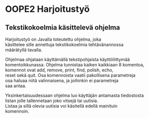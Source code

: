 OOPE2 Harjoitustyö
==================

Tekstikokoelmia käsittelevä ohjelma
-----------------------------

Harjoitustyö on Javalla toteutettu ohjelma, joka  
käsittelee sille annettuja tekstikokoelmia tehtävänannossa  
määrätyllä tavalla.

Ohjelmaa ohjataan käyttämällä tekstipohjaista käyttöliittymää  
komentoikkunassa. Ohjelma tunnistaa kaiken kaikkiaan 8 komentoa,  
komennot ovat add, remove, print, find, polish, echo,  
reset sekä quit. Osa komennoista vaatii pakollisena parametreja  
osa haluaa niitä valinnaisena, ja joihinkin ei parametreja  
saa antaa.

Yksinkertaisuudessaan ohjelma luo käyttäjän antamasta tiedostosta  
listan jolle tallennetaan joko vitsejä tai uutisia.  
Listaa ja sillä olevia uutisia voi käsitellä edellä mainituin  
komennoin.
